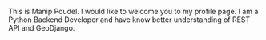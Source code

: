 This is Manip Poudel.
I would like to welcome you to my profile page.
I am a Python Backend Developer and have know better understanding of REST API and GeoDjango.
